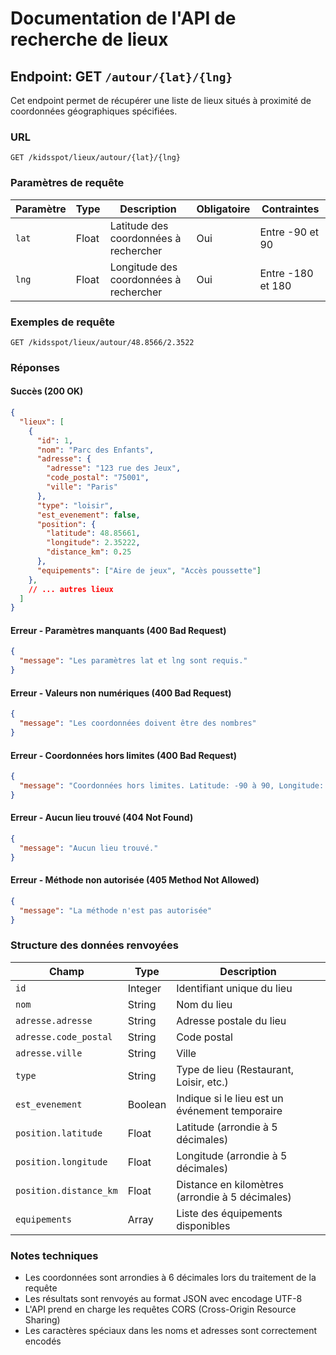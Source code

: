 # Documentation de l'API de recherche de lieux

## Endpoint: GET `/autour/{lat}/{lng}`

Cet endpoint permet de récupérer une liste de lieux situés à proximité de coordonnées géographiques spécifiées.

### URL

```
GET /kidsspot/lieux/autour/{lat}/{lng}
```

### Paramètres de requête

| Paramètre | Type    | Description                                 | Obligatoire | Contraintes                 |
|-----------|---------|---------------------------------------------|-------------|----------------------------|
| `lat`     | Float   | Latitude des coordonnées à rechercher       | Oui         | Entre -90 et 90            |
| `lng`     | Float   | Longitude des coordonnées à rechercher      | Oui         | Entre -180 et 180          |

### Exemples de requête

```
GET /kidsspot/lieux/autour/48.8566/2.3522
```

### Réponses

#### Succès (200 OK)

```json
{
  "lieux": [
    {
      "id": 1,
      "nom": "Parc des Enfants",
      "adresse": {
        "adresse": "123 rue des Jeux",
        "code_postal": "75001",
        "ville": "Paris"
      },
      "type": "loisir",
      "est_evenement": false,
      "position": {
        "latitude": 48.85661,
        "longitude": 2.35222,
        "distance_km": 0.25
      },
      "equipements": ["Aire de jeux", "Accès poussette"]
    },
    // ... autres lieux
  ]
}
```

#### Erreur - Paramètres manquants (400 Bad Request)

```json
{
  "message": "Les paramètres lat et lng sont requis."
}
```

#### Erreur - Valeurs non numériques (400 Bad Request)

```json
{
  "message": "Les coordonnées doivent être des nombres"
}
```

#### Erreur - Coordonnées hors limites (400 Bad Request)

```json
{
  "message": "Coordonnées hors limites. Latitude: -90 à 90, Longitude: -180 à 180."
}
```

#### Erreur - Aucun lieu trouvé (404 Not Found)

```json
{
  "message": "Aucun lieu trouvé."
}
```

#### Erreur - Méthode non autorisée (405 Method Not Allowed)

```json
{
  "message": "La méthode n'est pas autorisée"
}
```

### Structure des données renvoyées

| Champ                   | Type      | Description                                  |
|-------------------------|-----------|----------------------------------------------|
| `id`                    | Integer   | Identifiant unique du lieu                   |
| `nom`                   | String    | Nom du lieu                                  |
| `adresse.adresse`       | String    | Adresse postale du lieu                      |
| `adresse.code_postal`   | String    | Code postal                                  |
| `adresse.ville`         | String    | Ville                                        |
| `type`                  | String    | Type de lieu (Restaurant, Loisir, etc.)             |
| `est_evenement`         | Boolean   | Indique si le lieu est un événement temporaire |
| `position.latitude`     | Float     | Latitude (arrondie à 5 décimales)            |
| `position.longitude`    | Float     | Longitude (arrondie à 5 décimales)           |
| `position.distance_km`  | Float     | Distance en kilomètres (arrondie à 5 décimales) |
| `equipements`           | Array     | Liste des équipements disponibles            |

### Notes techniques

- Les coordonnées sont arrondies à 6 décimales lors du traitement de la requête
- Les résultats sont renvoyés au format JSON avec encodage UTF-8
- L'API prend en charge les requêtes CORS (Cross-Origin Resource Sharing)
- Les caractères spéciaux dans les noms et adresses sont correctement encodés
